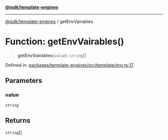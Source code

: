 [**@isdk/template-engines**](../README.md)

***

[@isdk/template-engines](../globals.md) / getEnvVairables

# Function: getEnvVairables()

> **getEnvVairables**(`value`): `string`[]

Defined in: [packages/template-engines/src/template/env.ts:17](https://github.com/isdk/template-engines.js/blob/cb1445972f4290df93d1730f7569a7c44b07e85e/src/template/env.ts#L17)

## Parameters

### value

`string`

## Returns

`string`[]
